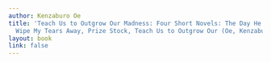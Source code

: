 ```yaml
---
author: Kenzaburo Oe
title: 'Teach Us to Outgrow Our Madness: Four Short Novels: The Day He Himself Shall
  Wipe My Tears Away, Prize Stock, Teach Us to Outgrow Our (Oe, Kenzaburo)'
layout: book
link: false
---
```

